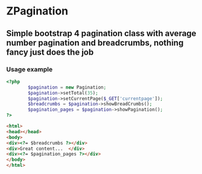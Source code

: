 # ZPagination

## Simple bootstrap 4 pagination class with average number pagination and breadcrumbs, nothing fancy just does the job

### Usage example
```PHP
<?php
        $pagination = new Pagination;
        $pagination->setTotal(35);
        $pagination->setCurrentPage($_GET['currentpage']);
        $breadcrumbs = $pagination->showBreadCrumbs();
        $pagination_pages = $pagination->showPagination();
?>
```
```HTML
<html>
<head></head>
<body>
<div><?= $breadcrumbs ?></div>
<div>Great content...  </div>
<div><?= $pagination_pages ?></div>
</body>
</html>
```
